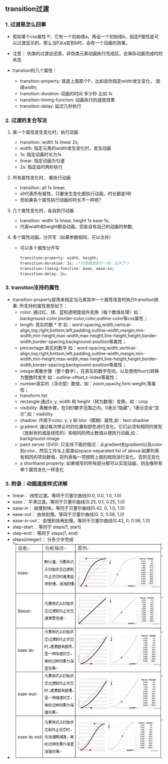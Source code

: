## transition过渡

### 1. 过渡是怎么回事
* 假如某个css属性 P，它有一个初始值a，再设一个初始值b。指定P属性是可以过渡显示的，那么当P从a变到b时，会有一个动画的效果。
* 注意： 伪类的过渡会还原，非伪类元素动画执行完成后，会保存动画完成时的状态

* transtion的几个属性： 
    * transition-property: 就是上面那个P，比如说你指定width发生变化， 就填width;
    * transition-duration: 动画的时间 多少秒 比如 1s
    * transition-timing-function: 动画执行的速度效果
    * transition-delay: 延迟几秒执行

### 2. 过渡的复合写法
1. 某一个属性发生变化时，执行动画
    * transition: width 1s linear 2s;
    * width: 指定元素的width发生变化时，发生动画
    * 1s: 指定动画时长为1s
    * linear: 指定动画为匀速
    * 2s: 指定延时两秒执行

2.  所有属性变化时， 都执行动画
    * transition: all 1s linear;
    * all代表所有属性，只要发生变化都执行动画，时长都是1秒
    * 但如果各个属性执行动画的时长不一样呢?

3. 几个属性变化时，各自执行动画
    * transition: width 1s linear, height 1s ease 1s;
    * 代表width和height都会动画，但各自有自己的动画的参数;

4. 多个属性动画，分开写（如果参数相同，可以合并）
    * 可以多个属性分开写
        ```css
        transition-property: width, height;
        transition-duration: 1s; /*代表都是执行一秒，合并了*/
        transition-timing-function: ease, ease-in;
        transition-delay: 2s;
        ```

### 3. transtion支持的属性
* transition-property是用来指定当元素其中一个属性改变时执行transition效果: 所支持的属性类型如下：
    * color: 通过红、绿、蓝和透明度组件变换（每个数值处理）如：background-color,border-color,color,outline-color等css属性；
    * length: 真实的数  * 字 如：word-spacing,width,vertical-align,top,right,bottom,left,padding,outline-width,margin,min-width,min-height,max-width,max-height,line-height,height,border-width,border-spacing,background-position等属性；
    * percentage:真实的数字 如：word-spacing,width,vertical-align,top,right,bottom,left,padding,outline-width,margin,min-width,min-height,max-width,max-height,line-height,height,border-width,border-spacing,background-position等属性；
    * integer离散步骤（整个数字），在真实的数字空间，以及使用floor()转换为整数时发生 如：outline-offset,z-index等属性；
    * number真实的（浮点型）数值，如：zoom,opacity,font-weight,等属性；
    * transform list
    * rectangle:通过x, y, width 和 height（转为数值）变换，如：crop
    * visibility: 离散步骤，在0到1数字范围之内，0表示“隐藏”，1表示完全“显示”,如：visibility
    * shadow: 作用于color, x, y 和 blur（模糊）属性,如：text-shadow
    * gradient: 通过每次停止时的位置和颜色进行变化。它们必须有相同的类型（放射状的或是线性的）和相同的停止数值以便执行动画,如：background-image
    * paint server (SVG): 只支持下面的情况：从gradient到gradient以及color到color，然后工作与上面类似space-separated list of above:如果列表有相同的项目数值，则列表每一项按照上面的规则进行变化，否则无变化
    * a shorthand property: 如果缩写的所有部分都可以实现动画，则会像所有单个属性变化一样变化

### 3. 附录：动画速度样式详解
* linear： 线性过渡。等同于贝塞尔曲线(0.0, 0.0, 1.0, 1.0) 
* ease： 平滑过渡。等同于贝塞尔曲线(0.25, 0.1, 0.25, 1.0) 
* ease-in： 由慢到快。等同于贝塞尔曲线(0.42, 0, 1.0, 1.0) 
* ease-out： 由快到慢。等同于贝塞尔曲线(0, 0, 0.58, 1.0) 
* ease-in-out： 由慢到快再到慢。等同于贝塞尔曲线(0.42, 0, 0.58, 1.0) 
* step-start： 等同于 steps(1, start) 
* step-end： 等同于 steps(1, end) 
* steps(integer)： 分多少步完成
* <img src="./image/动画.png" width=600>

